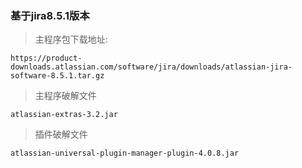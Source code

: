 
### 基于jira8.5.1版本

> 主程序包下载地址:

    https://product-downloads.atlassian.com/software/jira/downloads/atlassian-jira-software-8.5.1.tar.gz

> 主程序破解文件
    
    atlassian-extras-3.2.jar

> 插件破解文件
    
    atlassian-universal-plugin-manager-plugin-4.0.8.jar
